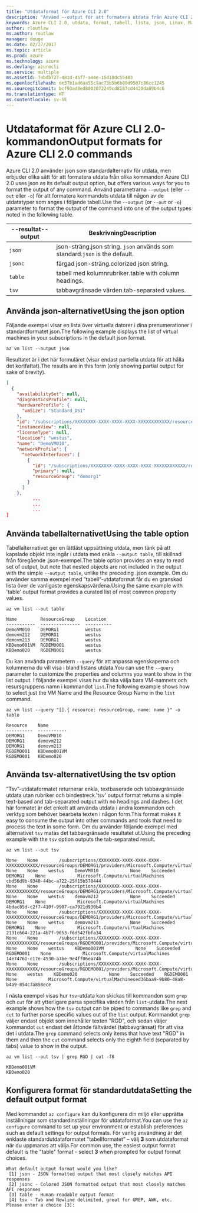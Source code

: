 ```yaml
---
title: "Utdataformat för Azure CLI 2.0"
description: "Använd --output för att formatera utdata från Azure CLI 2.0-kommandon till tabeller, listor eller json."
keywords: Azure CLI 2.0, utdata, format, tabell, lista, json, Linux, Mac, Windows, OS X
author: rloutlaw
ms.author: routlaw
manager: douge
ms.date: 02/27/2017
ms.topic: article
ms.prod: azure
ms.technology: azure
ms.devlang: azurecli
ms.service: multiple
ms.assetid: 74bdb727-481d-45f7-a44e-15d18dc55483
ms.openlocfilehash: de37b1ad6aa55c9ac73b5b6b89d9507c86cc1245
ms.sourcegitcommit: bcf93ad8ed8802072249cd8187cd4420da89b4c6
ms.translationtype: HT
ms.contentlocale: sv-SE
---
```

# <a name="output-formats-for-azure-cli-20-commands"></a><span data-ttu-id="6cf87-104">Utdataformat för Azure CLI 2.0-kommandon</span><span class="sxs-lookup"><span data-stu-id="6cf87-104">Output formats for Azure CLI 2.0 commands</span></span>

<span data-ttu-id="6cf87-105">Azure CLI 2.0 använder json som standardalternativ för utdata, men erbjuder olika sätt för att formatera utdata från olika kommandon.</span><span class="sxs-lookup"><span data-stu-id="6cf87-105">Azure CLI 2.0 uses json as its default output option, but offers various ways for you to format the output of any command.</span></span>  <span data-ttu-id="6cf87-106">Använd parametrarna `--output` (eller `--out` eller `-o`) för att formatera kommandots utdata till någon av de utdatatyper som anges i följande tabell.</span><span class="sxs-lookup"><span data-stu-id="6cf87-106">Use the `--output` (or `--out` or `-o`) parameter to format the output of the command into one of the output types noted in the following table.</span></span> 

<span data-ttu-id="6cf87-107">--resultat</span><span class="sxs-lookup"><span data-stu-id="6cf87-107">--output</span></span> | <span data-ttu-id="6cf87-108">Beskrivning</span><span class="sxs-lookup"><span data-stu-id="6cf87-108">Description</span></span>
---------|-------------------------------
`json`   | <span data-ttu-id="6cf87-109">json-sträng.</span><span class="sxs-lookup"><span data-stu-id="6cf87-109">json string.</span></span> <span data-ttu-id="6cf87-110">`json` används som standard.</span><span class="sxs-lookup"><span data-stu-id="6cf87-110">`json` is the default.</span></span>
`jsonc`  | <span data-ttu-id="6cf87-111">färgad json-sträng.</span><span class="sxs-lookup"><span data-stu-id="6cf87-111">colorized json string.</span></span>
`table`  | <span data-ttu-id="6cf87-112">tabell med kolumnrubriker.</span><span class="sxs-lookup"><span data-stu-id="6cf87-112">table with column headings.</span></span>
`tsv`    | <span data-ttu-id="6cf87-113">tabbavgränsade värden.</span><span class="sxs-lookup"><span data-stu-id="6cf87-113">tab-separated values.</span></span>

## <a name="using-the-json-option"></a><span data-ttu-id="6cf87-114">Använda json-alternativet</span><span class="sxs-lookup"><span data-stu-id="6cf87-114">Using the json option</span></span>

<span data-ttu-id="6cf87-115">Följande exempel visar en lista över virtuella datorer i dina prenumerationer i standardformatet json.</span><span class="sxs-lookup"><span data-stu-id="6cf87-115">The following example displays the list of virtual machines in your subscriptions in the default json format.</span></span>

```azurecli
az vm list --output json
```

<span data-ttu-id="6cf87-116">Resultatet är i det här formuläret (visar endast partiella utdata för att hålla det kortfattat).</span><span class="sxs-lookup"><span data-stu-id="6cf87-116">The results are in this form (only showing partial output for sake of brevity).</span></span>

```json
[
  {
    "availabilitySet": null,
    "diagnosticsProfile": null,
    "hardwareProfile": {
      "vmSize": "Standard_DS1"
    },
    "id": "/subscriptions/XXXXXXXX-XXXX-XXXX-XXXX-XXXXXXXXXXXX/resourceGroups/DEMORG1/providers/Microsoft.Compute/virtualMachines/DemoVM010",
    "instanceView": null,
    "licenseType": null,
    "location": "westus",
    "name": "DemoVM010",
    "networkProfile": {
      "networkInterfaces": [
        {
          "id": "/subscriptions/XXXXXXXX-XXXX-XXXX-XXXX-XXXXXXXXXXXX/resourceGroups/demorg1/providers/Microsoft.Network/networkInterfaces/DemoVM010VMNic",
          "primary": null,
          "resourceGroup": "demorg1"
        }
      ]
    },
          ...
          ...
          ...   
]
```
 
## <a name="using-the-table-option"></a><span data-ttu-id="6cf87-117">Använda tabellalternativet</span><span class="sxs-lookup"><span data-stu-id="6cf87-117">Using the table option</span></span>

<span data-ttu-id="6cf87-118">Tabellalternativet ger en lättläst uppsättning utdata, men tänk på att kapslade objekt inte ingår i utdata med enkla `--output table`, till skillnad från föregående .json-exempel.</span><span class="sxs-lookup"><span data-stu-id="6cf87-118">The table option provides an easy to read set of output, but note that nested objects are not included in the output with the simple `--output table`, unlike the preceding .json example.</span></span>  <span data-ttu-id="6cf87-119">Om du använder samma exempel med ”tabell”-utdataformat får du en granskad lista över de vanligaste egenskapsvärdena.</span><span class="sxs-lookup"><span data-stu-id="6cf87-119">Using the same example with 'table' output format provides a curated list of most common property values.</span></span>

```azurecli
az vm list --out table
```

```
Name         ResourceGroup    Location
-----------  ---------------  ----------
DemoVM010    DEMORG1          westus
demovm212    DEMORG1          westus
demovm213    DEMORG1          westus
KBDemo001VM  RGDEMO001        westus
KBDemo020    RGDEMO001        westus
```

<span data-ttu-id="6cf87-120">Du kan använda parametern `--query` för att anpassa egenskaperna och kolumnerna du vill visa i bland listans utdata.</span><span class="sxs-lookup"><span data-stu-id="6cf87-120">You can use the `--query` parameter to customize the properties and columns you want to show in the list output.</span></span> <span data-ttu-id="6cf87-121">I följande exempel visas hur du ska välja bara VM-namnets och resursgruppens namn i kommandot `list`.</span><span class="sxs-lookup"><span data-stu-id="6cf87-121">The following example shows how to select just the VM Name and the Resource Group Name in the `list` command.</span></span>

```azurecli
az vm list --query "[].{ resource: resourceGroup, name: name }" -o table
```

```
Resource    Name
----------  -----------
DEMORG1     DemoVM010
DEMORG1     demovm212
DEMORG1     demovm213
RGDEMO001   KBDemo001VM
RGDEMO001   KBDemo020
```

## <a name="using-the-tsv-option"></a><span data-ttu-id="6cf87-122">Använda tsv-alternativet</span><span class="sxs-lookup"><span data-stu-id="6cf87-122">Using the tsv option</span></span>

<span data-ttu-id="6cf87-123">”Tsv”-utdataformatet returnerar enkla, textbaserade och tabbavgränsade utdata utan rubriker och bindestreck.</span><span class="sxs-lookup"><span data-stu-id="6cf87-123">'tsv' output format returns a simple text-based and tab-separated output with no headings and dashes.</span></span> <span data-ttu-id="6cf87-124">I det här formatet är det enkelt att använda utdata i andra kommandon och verktyg som behöver bearbeta texten i någon form.</span><span class="sxs-lookup"><span data-stu-id="6cf87-124">This format makes it easy to consume the output into other commands and tools that need to process the text in some form.</span></span> <span data-ttu-id="6cf87-125">Om du använder följande exempel med alternativet `tsv` matas det tabbavgränsade resultatet ut.</span><span class="sxs-lookup"><span data-stu-id="6cf87-125">Using the preceding example with the `tsv` option outputs the tab-separated result.</span></span>

```azurecli
az vm list --out tsv
```

```
None    None        /subscriptions/XXXXXXXX-XXXX-XXXX-XXXX-XXXXXXXXXXXX/resourceGroups/DEMORG1/providers/Microsoft.Compute/virtualMachines/DemoVM010    None    None    westus    DemoVM010            None    Succeeded    DEMORG1    None            Microsoft.Compute/virtualMachines    cbd56d9b-9340-44bc-a722-25f15b578444
None    None        /subscriptions/XXXXXXXX-XXXX-XXXX-XXXX-XXXXXXXXXXXX/resourceGroups/DEMORG1/providers/Microsoft.Compute/virtualMachines/demovm212    None    None    westus    demovm212            None    Succeeded    DEMORG1    None            Microsoft.Compute/virtualMachines    4bdac85d-c2f7-410f-9907-ca7921d930b4
None    None        /subscriptions/XXXXXXXX-XXXX-XXXX-XXXX-XXXXXXXXXXXX/resourceGroups/DEMORG1/providers/Microsoft.Compute/virtualMachines/demovm213    None    None    westus    demovm213            None    Succeeded    DEMORG1    None            Microsoft.Compute/virtualMachines    2131c664-221a-4b7f-9653-f6d542fbfa34
None    None        /subscriptions/XXXXXXXX-XXXX-XXXX-XXXX-XXXXXXXXXXXX/resourceGroups/RGDEMO001/providers/Microsoft.Compute/virtualMachines/KBDemo001VM    None    None    westus    KBDemo001VM            None    Succeeded    RGDEMO001    None            Microsoft.Compute/virtualMachines    14e74761-c17e-4530-a7be-9e4ff06ea74b
None    None        /subscriptions/XXXXXXXX-XXXX-XXXX-XXXX-XXXXXXXXXXXX/resourceGroups/RGDEMO001/providers/Microsoft.Compute/virtualMachines/KBDemo02None    None    westus    KBDemo020            None    Succeeded    RGDEMO001    None            Microsoft.Compute/virtualMachinesed36baa9-9b80-48a8-b4a9-854c7a858ece
```

<span data-ttu-id="6cf87-126">I nästa exempel visas hur `tsv`-utdata kan skickas till kommandon som `grep` och `cut` för att ytterligare parsa specifika värden från `list`-utdata.</span><span class="sxs-lookup"><span data-stu-id="6cf87-126">The next example shows how the `tsv` output can be piped to commands like `grep` and `cut` to further parse specific values out of the `list` output.</span></span> <span data-ttu-id="6cf87-127">Kommandot `grep` väljer endast objekt som innehåller texten "RGD", och sedan väljer kommandot `cut` endast det åttonde fältvärdet (tabbavgränsat) för att visa det i utdata.</span><span class="sxs-lookup"><span data-stu-id="6cf87-127">The `grep` command selects only items that have text "RGD" in them and then the `cut` command selects only the eighth field (separated by tabs) value to show in the output.</span></span>

```azurecli
az vm list --out tsv | grep RGD | cut -f8
```

```
KBDemo001VM
KBDemo020
```

## <a name="setting-the-default-output-format"></a><span data-ttu-id="6cf87-128">Konfigurera format för standardutdata</span><span class="sxs-lookup"><span data-stu-id="6cf87-128">Setting the default output format</span></span>

<span data-ttu-id="6cf87-129">Med kommandot `az configure` kan du konfigurera din miljö eller upprätta inställningar som standardinställningar för utdataformat.</span><span class="sxs-lookup"><span data-stu-id="6cf87-129">You can use the `az configure` command to set up your environment or establish preferences such as default settings for output formats.</span></span> <span data-ttu-id="6cf87-130">För vanlig användning är det enklaste standardutdataformatet ”tabellformatet” – välj **3** som utdataformat när du uppmanas att välja.</span><span class="sxs-lookup"><span data-stu-id="6cf87-130">For common use, the easiest output format default is the "table" format - select **3** when prompted for output format choices.</span></span> 

```
What default output format would you like?
 [1] json - JSON formatted output that most closely matches API responses
 [2] jsonc - Colored JSON formatted output that most closely matches API responses
 [3] table - Human-readable output format
 [4] tsv - Tab and Newline delimited, great for GREP, AWK, etc.
Please enter a choice [3]: 
```